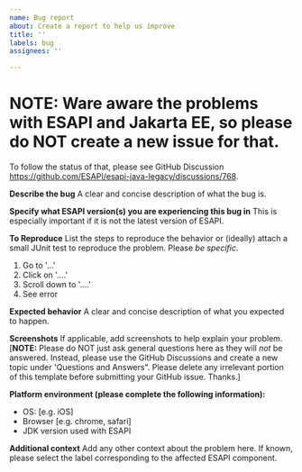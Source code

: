 ```yaml
---
name: Bug report
about: Create a report to help us improve
title: ''
labels: bug
assignees: ''

---
```

# NOTE: Ware aware the problems with ESAPI and Jakarta EE, so please do NOT create a new issue for that.
To follow the status of that, please see GitHub Discussion https://github.com/ESAPI/esapi-java-legacy/discussions/768.

**Describe the bug**
A clear and concise description of what the bug is.

**Specify what ESAPI version(s) you are experiencing this bug in**
This is especially important if it is not the latest version of ESAPI.

**To Reproduce**
List the steps to reproduce the behavior or (ideally) attach a small JUnit test to reproduce the problem. Please _be specific_.
1. Go to '...'
2. Click on '....'
3. Scroll down to '....'
4. See error

**Expected behavior**
A clear and concise description of what you expected to happen.

**Screenshots**
If applicable, add screenshots to help explain your problem.
[**NOTE:** Please do NOT just ask general questions here as they will _not_ be answered. Instead, please use the GitHub Discussions and create a new topic under 'Questions and Answers".
Please delete any irrelevant portion of this template before submitting your GitHub issue. Thanks.]

**Platform environment (please complete the following information):**
 - OS: [e.g. iOS]
 - Browser [e.g. chrome, safari]
 - JDK version used with ESAPI

**Additional context**
Add any other context about the problem here.
If known, please select the label corresponding to the affected ESAPI component.

